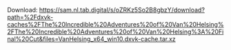 Download: https://sam.nl.tab.digital/s/oZRKz5So2B8gbzY/download?path=%2Fdxvk-caches%2FThe%20Incredible%20Adventures%20of%20Van%20Helsing%2FThe%20Incredible%20Adventures%20of%20Van%20Helsing%3A%20Final%20Cut&files=VanHelsing_x64_win10.dxvk-cache.tar.xz
